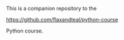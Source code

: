 This is a companion repository to the

https://github.com/flaxandteal/python-course

Python course.
